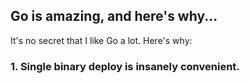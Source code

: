 ## Go is amazing, and here's why...

It's no secret that I like Go a lot. Here's why:

### 1. Single binary deploy is insanely convenient.
